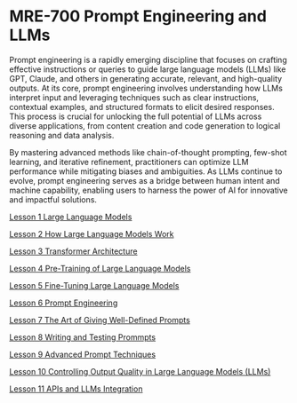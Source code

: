 # MRE-700 Prompt Engineering and LLMs
Prompt engineering is a rapidly emerging discipline that focuses on crafting effective instructions or queries to guide large language models (LLMs) like GPT, Claude, and others in generating accurate, relevant, and high-quality outputs. At its core, prompt engineering involves understanding how LLMs interpret input and leveraging techniques such as clear instructions, contextual examples, and structured formats to elicit desired responses. This process is crucial for unlocking the full potential of LLMs across diverse applications, from content creation and code generation to logical reasoning and data analysis. 

By mastering advanced methods like chain-of-thought prompting, few-shot learning, and iterative refinement, practitioners can optimize LLM performance while mitigating biases and ambiguities. As LLMs continue to evolve, prompt engineering serves as a bridge between human intent and machine capability, enabling users to harness the power of AI for innovative and impactful solutions.


[Lesson 1 Large Language Models](Lesson_01/Readme.md)

[Lesson 2 How Large Language Models Work](Lesson_02/Readme.md)

[Lesson 3 Transformer Architecture](Lesson_03/Readme.md)

[Lesson 4 Pre-Training of Large Language Models](Lesson_04/Readme.md)

[Lesson 5 Fine-Tuning Large Language Models](Lesson_05/Readme.md)

[Lesson 6 Prompt Engineering](Lesson_06/Readme.md)

[Lesson 7 The Art of Giving Well-Defined Prompts](Lesson_07/Readme.md)

[Lesson 8 Writing and Testing Prommpts](Lesson_08/Readme.md)

[Lesson 9 Advanced Prompt Techniques](Lesson_09/Readme.md)

[Lesson 10 Controlling Output Quality in Large Language Models (LLMs)](Lesson_10/Readme.md)

[Lesson 11 APIs and LLMs Integration](Lesson_11/Readme.md)
